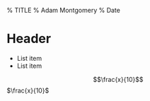 % TITLE
% Adam Montgomery
% Date

# Header
* List item
* List item

$$\frac{x}{10}$$
$\frac{x}{10}$
